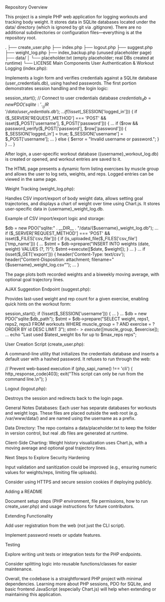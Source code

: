 Repository Overview

This project is a simple PHP web application for logging workouts and tracking body weight. It stores data in SQLite databases located under the data/ directory (which is ignored by git via .gitignore). There are no additional subdirectories or configuration files—everything is at the repository root.

.
├── create_user.php
├── index.php
├── logout.php
├── suggest.php
├── weight_log.php
├── index_backup.php            (unused placeholder page)
├── data/
│   └── placeholder.txt         (empty placeholder; real DBs created at runtime)
└── LICENSE
Main Components
User Authentication & Workout Logging (index.php):

Implements a login form and verifies credentials against a SQLite database (user_credentials.db), using hashed passwords. The first portion demonstrates session handling and the login logic:

session_start();
// Connect to user credentials database
$credentials_db = new PDO('sqlite:' . __DIR__ . '/data/user_credentials.db');
...
if (!isset($_SESSION['logged_in'])) {
    if ($_SERVER['REQUEST_METHOD'] === 'POST' && isset($_POST['username'], $_POST['password'])) {
        ...
        if ($row && password_verify($_POST['password'], $row['password'])) {
            $_SESSION['logged_in'] = true;
            $_SESSION['username'] = $_POST['username'];
            ...
        } else {
            $error = "Invalid username or password.";
        }
    }
    ...
}

After login, a user-specific workout database ({username}_workout_log.db) is created or opened, and workout entries are saved to it.

The HTML page presents a dynamic form listing exercises by muscle group and allows the user to log sets, weights, and reps. Logged entries can be viewed in the same page.

Weight Tracking (weight_log.php):

Handles CSV import/export of body weight data, allows setting goal trajectories, and displays a chart of weight over time using Chart.js. It stores user-specific data in {username}_weight_log.db.

Example of CSV import/export logic and storage:

$db = new PDO("sqlite:" . __DIR__ . "/data/{$username}_weight_log.db");
...
if ($_SERVER['REQUEST_METHOD'] === 'POST' && isset($_FILES['csv_file'])) {
    if (is_uploaded_file($_FILES['csv_file']['tmp_name'])) {
        ...
        $stmt = $db->prepare("INSERT INTO weights (date, weight) VALUES (?, ?)");
        $stmt->execute([$date, $weight]);
    }
    ...
}
...
if (isset($_GET['export'])) {
    header('Content-Type: text/csv');
    header("Content-Disposition: attachment; filename=\"{$username}_weight_log.csv\"");
    ...
}

The page plots both recorded weights and a biweekly moving average, with optional goal trajectory lines.

AJAX Suggestion Endpoint (suggest.php):

Provides last-used weight and rep count for a given exercise, enabling quick hints on the workout form:

session_start();
if (!isset($_SESSION['username'])) { ... }
...
$db = new PDO("sqlite:$db_path");
$stmt = $db->prepare("SELECT weight, reps1, reps2, reps3 FROM workouts WHERE muscle_group = ? AND exercise = ? ORDER BY id DESC LIMIT 3");
$stmt->execute([$muscle_group, $exercise]);
...
echo "Last used $latest_weight lbs for up to $max_reps reps";

User Creation Script (create_user.php):

A command-line utility that initializes the credentials database and inserts a default user with a hashed password. It refuses to run through the web:

// Prevent web-based execution
if (php_sapi_name() !== 'cli') {
    http_response_code(403);
    exit("This script can only be run from the command line.\n");
}

Logout (logout.php):

Destroys the session and redirects back to the login page.

General Notes
Databases: Each user has separate databases for workouts and weight logs. These files are placed outside the web root (e.g. /var/www/data/) and are named using the username as a prefix.

Data Directory: The repo contains a data/placeholder.txt to keep the folder in version control, but real .db files are generated at runtime.

Client-Side Charting: Weight history visualization uses Chart.js, with a moving average and optional goal trajectory lines.

Next Steps to Explore
Security Hardening

Input validation and sanitization could be improved (e.g., ensuring numeric values for weights/reps, limiting file uploads).

Consider using HTTPS and secure session cookies if deploying publicly.

Adding a README

Document setup steps (PHP environment, file permissions, how to run create_user.php) and usage instructions for future contributors.

Extending Functionality

Add user registration from the web (not just the CLI script).

Implement password resets or update features.

Testing

Explore writing unit tests or integration tests for the PHP endpoints.

Consider splitting logic into reusable functions/classes for easier maintenance.

Overall, the codebase is a straightforward PHP project with minimal dependencies. Learning more about PHP sessions, PDO for SQLite, and basic frontend JavaScript (especially Chart.js) will help when extending or maintaining this application.

